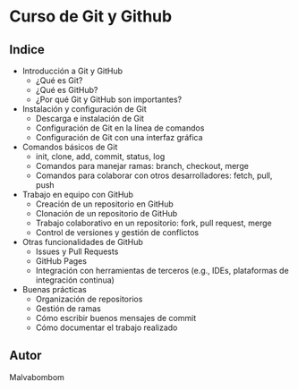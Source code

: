 # Curso de Git y Github

## Indice

* Introducción a Git y GitHub
  * ¿Qué es Git?
  * ¿Qué es GitHub?
  * ¿Por qué Git y GitHub son importantes?
* Instalación y configuración de Git
  * Descarga e instalación de Git
  * Configuración de Git en la línea de comandos
  * Configuración de Git con una interfaz gráfica
* Comandos básicos de Git
  * init, clone, add, commit, status, log
  * Comandos para manejar ramas: branch, checkout, merge
  * Comandos para colaborar con otros desarrolladores: fetch, pull, push
* Trabajo en equipo con GitHub
  * Creación de un repositorio en GitHub
  * Clonación de un repositorio de GitHub
  * Trabajo colaborativo en un repositorio: fork, pull request, merge
  * Control de versiones y gestión de conflictos
* Otras funcionalidades de GitHub
  * Issues y Pull Requests
  * GitHub Pages
  * Integración con herramientas de terceros (e.g., IDEs, plataformas de integración continua)
* Buenas prácticas
  * Organización de repositorios
  * Gestión de ramas
  * Cómo escribir buenos mensajes de commit
  * Cómo documentar el trabajo realizado



## Autor

Malvabombom
